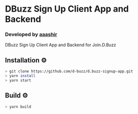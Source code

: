 # DBuzz Sign Up Client App and Backend
### Developed by **[aaashir](https://github.com/aaashir)**

DBuzz Sign Up Client App and Backend for Join.D.Buzz

## Installation ⚙
```bash
> git clone https://github.com/d-buzz/d.buzz-signup-app.git
> yarn install
> yarn start
```

## Build ⚙
```bash
> yarn build
```